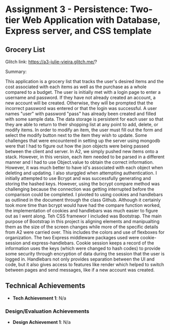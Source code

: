 Assignment 3 - Persistence: Two-tier Web Application with Database, Express server, and CSS template
===


## Grocery List

Glitch link: https://a3-julie-vieira.glitch.me/?

Summary:

This application is a grocery list that tracks the user's desired items and the cost associated with each items as well as the purchase as a whole compared to a budget.
The user is initially met with a login page to enter a username and password. If they have not already created an account, a new account will be created. Otherwise, they will be
prompted that the incorrect password was entered or that the login was successful. A user names "user" with password "pass" has already been created and filled with some sample data.
The data storage is persistent for each user so that they are able to return to their shopping
list at any point to add, delete, or modify items. In order to modify an item, the user must fill out the form and select the modify button next to the item they wish to update.
Some challenges that were encountered in setting up the server using mongodb were that I had to figure out how the json objects were being passed between the client and server.
In A2, we simply pushed new items onto a stack. However, in this version, each item needed to be parsed in a different manner and I had to use Object.value to obtain the correct
information. However, it was much better to have id's associated with each object when deleting and updating. I also sturggled when attempting authentication. I initially
attempted to use Bcrypt and was successfully generating and storing the hashed keys. However, using the bcrypt compare method was challenging because the connection was getting
interrupted before the comparison could be completed. I pivoted to using cookies and handlebars as outlined in the document through the class Github. Although it certainly took
more time than bcrypt would have had the compare function worked, the implementation of cookies and handlebars was much easier to figure out as I went along. Teh CSS framewor
I included was Bootstrap. The main purpose of Bootstrap in this project is aligning elements and manipualting them as the size of the screen changes while more of the specific
details from A2 were carried over. This includes the colors and use of flexboxes for organization. The two Express middleware packages used were cookie-session and express-handlebars.
Cookie session keeps a record of the information uses the keys (which were changed to hash codes) to provide some security through encryption of data during the session that the
user is logged in. Handlebars not only provides separation between the UI and code, but it also gives access to features like render which helped to switch between pages and send
messages, like if a new account was created.

## Technical Achievements
- **Tech Achievement 1**: N/a

### Design/Evaluation Achievements
- **Design Achievement 1**: N/a
